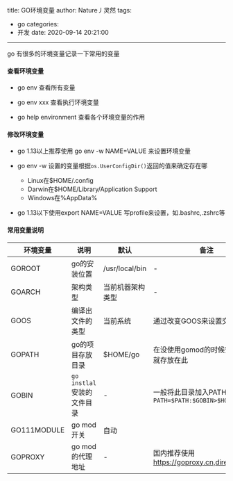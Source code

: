 title: GO环境变量
author: Nature丿灵然
tags:
  - go
categories:
  - 开发
date: 2020-09-14 20:21:00
---
go 有很多的环境变量记录一下常用的变量

<!--more-->

#### 查看环境变量

- go env 查看所有变量

- go env xxx 查看执行环境变量

- go help environment 查看各个环境变量的作用


#### 修改环境变量

- go 1.13以上推荐使用 go env -w NAME=VALUE 来设置环境变量

- go env -w 设置的变量根据`os.UserConfigDir()`返回的值来确定存在哪
	- Linux在$HOME/.config
    - Darwin在$HOME/Library/Application Support
    - Windows在%AppData%

- go 1.13以下使用export NAME=VALUE 写profile来设置，如.bashrc,.zshrc等

#### 常用变量说明

环境变量|说明|默认|备注|
-|-|-|-|
GOROOT     |go的安装位置                |/usr/local/bin |-
GOARCH     |架构类型                    |当前机器架构类型 |-
GOOS       |编译出文件的类型             |当前系统        |通过改变GOOS来设置交叉编译
GOPATH     |go的项目存放目录             |$HOME/go      |在没使用gomod的时候安装的代码就存放在此
GOBIN      |`go instlal`安装的文件目录   |-             |一般将此目录加入PATH,`export PATH=$PATH:$GOBIN>$HOME/.zshrc`
GO111MODULE|go mod 开关                |自动           |
GOPROXY    |go mod的代理地址            |-             |国内推荐使用<https://goproxy.cn,direct>